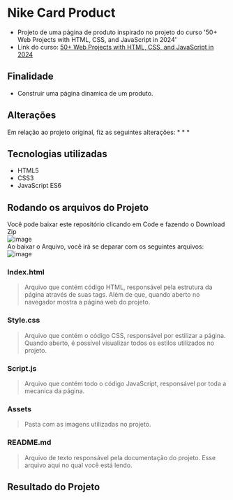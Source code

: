 # Nike Card Product
* Projeto de uma página de produto inspirado no projeto do curso '50+ Web Projects with HTML, CSS, and JavaScript in 2024'
* Link do curso: [50+ Web Projects with HTML, CSS, and JavaScript in 2024](https://www.udemy.com/course/50-web-projects-with-html-css-and-javascript/)
## Finalidade
* Construir uma página dinamica de um produto.
## Alterações
Em relação ao projeto original, fiz as seguintes alterações:
* 
* 
* 
## Tecnologias utilizadas
* HTML5
* CSS3
* JavaScript ES6
## Rodando os arquivos do Projeto
Você pode baixar este repositório clicando em Code e fazendo o Download Zip  
![image](https://github.com/joaovxsantos/Nike-Card-Product/assets/97799540/d76560fc-2ffc-4744-a6e4-e576480e3e22)  
Ao baixar o Arquivo, você irá se deparar com os seguintes arquivos:
![image](https://github.com/joaovxsantos/Nike-Card-Product/assets/97799540/b47ef81a-3c89-4bfc-903d-bbc83b231e90)
### Index.html
> Arquivo que contém código HTML, responsável pela estrutura da página através de suas tags. Além de que, quando aberto no navegador mostra a página web do projeto.  
### Style.css
> Arquivo que contém o código CSS, responsável por estilizar a página. Quando aberto, é possível visualizar todos os estilos utilizados no projeto.
### Script.js
> Arquivo que contém todo o código JavaScript, responsável por toda a mecanica da página.
### Assets
> Pasta com as imagens utilizadas no projeto.
### README.md
> Arquivo de texto responsável pela documentação do projeto. Esse arquivo aqui no qual você está lendo.  

## Resultado do Projeto







